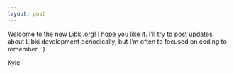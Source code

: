 ```yaml
---
layout: post
---
```


Welcome to the new Libki.org! I hope you like it. I'll try to post updates about Libki development periodically, but I'm often to focused on coding to remember ; )

Kyle
